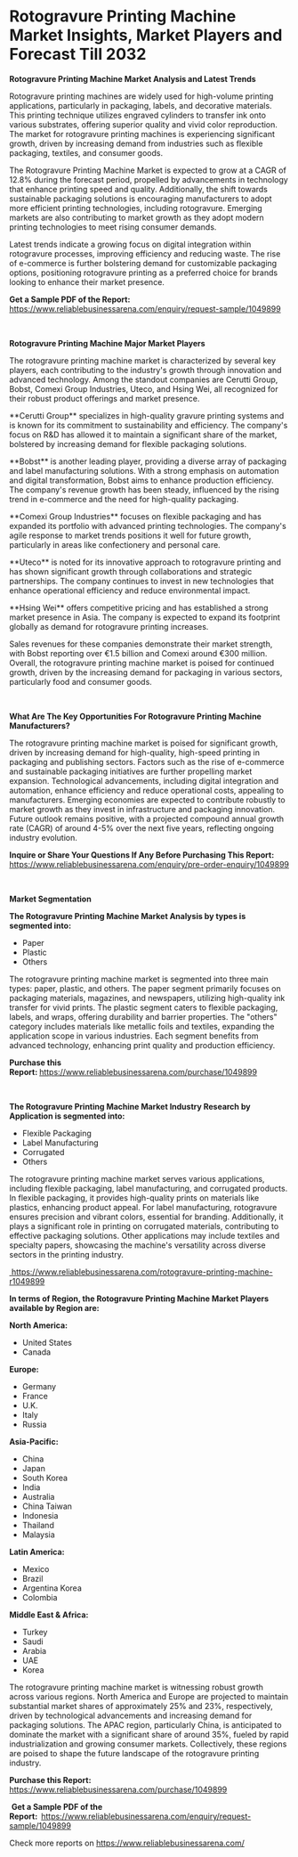 <p><h1>Rotogravure Printing Machine Market Insights, Market Players and Forecast Till 2032</h1></p><p><strong>Rotogravure Printing Machine Market Analysis and Latest Trends</strong></p>
<p><p>Rotogravure printing machines are widely used for high-volume printing applications, particularly in packaging, labels, and decorative materials. This printing technique utilizes engraved cylinders to transfer ink onto various substrates, offering superior quality and vivid color reproduction. The market for rotogravure printing machines is experiencing significant growth, driven by increasing demand from industries such as flexible packaging, textiles, and consumer goods.</p><p>The Rotogravure Printing Machine Market is expected to grow at a CAGR of 12.8% during the forecast period, propelled by advancements in technology that enhance printing speed and quality. Additionally, the shift towards sustainable packaging solutions is encouraging manufacturers to adopt more efficient printing technologies, including rotogravure. Emerging markets are also contributing to market growth as they adopt modern printing technologies to meet rising consumer demands.</p><p>Latest trends indicate a growing focus on digital integration within rotogravure processes, improving efficiency and reducing waste. The rise of e-commerce is further bolstering demand for customizable packaging options, positioning rotogravure printing as a preferred choice for brands looking to enhance their market presence.</p></p>
<p><strong>Get a Sample PDF of the Report:&nbsp;</strong> <a href="https://www.reliablebusinessarena.com/enquiry/request-sample/1049899?utm_campaign=2033&utm_medium=2&utm_source=Github&utm_content=ia&utm_term=09042025&utm_id=rotogravure-printing-machine">https://www.reliablebusinessarena.com/enquiry/request-sample/1049899</a></p>
<p>&nbsp;</p>
<p><strong>Rotogravure Printing Machine Major Market Players</strong></p>
<p><p>The rotogravure printing machine market is characterized by several key players, each contributing to the industry's growth through innovation and advanced technology. Among the standout companies are Cerutti Group, Bobst, Comexi Group Industries, Uteco, and Hsing Wei, all recognized for their robust product offerings and market presence.</p><p>**Cerutti Group** specializes in high-quality gravure printing systems and is known for its commitment to sustainability and efficiency. The company's focus on R&D has allowed it to maintain a significant share of the market, bolstered by increasing demand for flexible packaging solutions.</p><p>**Bobst** is another leading player, providing a diverse array of packaging and label manufacturing solutions. With a strong emphasis on automation and digital transformation, Bobst aims to enhance production efficiency. The company's revenue growth has been steady, influenced by the rising trend in e-commerce and the need for high-quality packaging.</p><p>**Comexi Group Industries** focuses on flexible packaging and has expanded its portfolio with advanced printing technologies. The company's agile response to market trends positions it well for future growth, particularly in areas like confectionery and personal care.</p><p>**Uteco** is noted for its innovative approach to rotogravure printing and has shown significant growth through collaborations and strategic partnerships. The company continues to invest in new technologies that enhance operational efficiency and reduce environmental impact.</p><p>**Hsing Wei** offers competitive pricing and has established a strong market presence in Asia. The company is expected to expand its footprint globally as demand for rotogravure printing increases.</p><p>Sales revenues for these companies demonstrate their market strength, with Bobst reporting over €1.5 billion and Comexi around €300 million. Overall, the rotogravure printing machine market is poised for continued growth, driven by the increasing demand for packaging in various sectors, particularly food and consumer goods.</p></p>
<p>&nbsp;</p>
<p><strong>What Are The Key Opportunities For Rotogravure Printing Machine Manufacturers?</strong></p>
<p><p>The rotogravure printing machine market is poised for significant growth, driven by increasing demand for high-quality, high-speed printing in packaging and publishing sectors. Factors such as the rise of e-commerce and sustainable packaging initiatives are further propelling market expansion. Technological advancements, including digital integration and automation, enhance efficiency and reduce operational costs, appealing to manufacturers. Emerging economies are expected to contribute robustly to market growth as they invest in infrastructure and packaging innovation. Future outlook remains positive, with a projected compound annual growth rate (CAGR) of around 4-5% over the next five years, reflecting ongoing industry evolution.</p></p>
<p><strong>Inquire or Share Your Questions If Any Before Purchasing This Report:</strong> <a href="https://www.reliablebusinessarena.com/enquiry/pre-order-enquiry/1049899?utm_campaign=2033&utm_medium=2&utm_source=Github&utm_content=ia&utm_term=09042025&utm_id=rotogravure-printing-machine">https://www.reliablebusinessarena.com/enquiry/pre-order-enquiry/1049899</a></p>
<p>&nbsp;</p>
<p><strong>Market Segmentation</strong></p>
<p><strong>The Rotogravure Printing Machine Market Analysis by types is segmented into:</strong></p>
<p><ul><li>Paper</li><li>Plastic</li><li>Others</li></ul></p>
<p><p>The rotogravure printing machine market is segmented into three main types: paper, plastic, and others. The paper segment primarily focuses on packaging materials, magazines, and newspapers, utilizing high-quality ink transfer for vivid prints. The plastic segment caters to flexible packaging, labels, and wraps, offering durability and barrier properties. The "others" category includes materials like metallic foils and textiles, expanding the application scope in various industries. Each segment benefits from advanced technology, enhancing print quality and production efficiency.</p></p>
<p><strong>Purchase this Report:&nbsp;</strong><a href="https://www.reliablebusinessarena.com/purchase/1049899?utm_campaign=2033&utm_medium=2&utm_source=Github&utm_content=ia&utm_term=09042025&utm_id=rotogravure-printing-machine">https://www.reliablebusinessarena.com/purchase/1049899</a></p>
<p>&nbsp;</p>
<p><strong>The Rotogravure Printing Machine Market Industry Research by Application is segmented into:</strong></p>
<p><ul><li>Flexible Packaging</li><li>Label Manufacturing</li><li>Corrugated</li><li>Others</li></ul></p>
<p><p>The rotogravure printing machine market serves various applications, including flexible packaging, label manufacturing, and corrugated products. In flexible packaging, it provides high-quality prints on materials like plastics, enhancing product appeal. For label manufacturing, rotogravure ensures precision and vibrant colors, essential for branding. Additionally, it plays a significant role in printing on corrugated materials, contributing to effective packaging solutions. Other applications may include textiles and specialty papers, showcasing the machine's versatility across diverse sectors in the printing industry.</p></p>
<p><a href="https://www.reliablebusinessarena.com/rotogravure-printing-machine-r1049899?utm_campaign=2033&utm_medium=2&utm_source=Github&utm_content=ia&utm_term=09042025&utm_id=rotogravure-printing-machine">&nbsp;https://www.reliablebusinessarena.com/rotogravure-printing-machine-r1049899</a></p>
<p><strong>In terms of Region, the Rotogravure Printing Machine Market Players available by Region are:</strong></p>
<p>
    <p> <strong> North America: </strong>
        <ul>
            <li>United States</li>
            <li>Canada</li>
        </ul>
        </p> 
    <p> <strong> Europe: </strong>
        <ul>
            <li>Germany</li>
            <li>France</li>
            <li>U.K.</li>
            <li>Italy</li>
            <li>Russia</li>
        </ul>
        </p> 
    <p> <strong> Asia-Pacific: </strong>
        <ul>
            <li>China</li>
            <li>Japan</li>
            <li>South Korea</li>
            <li>India</li>
            <li>Australia</li>
            <li>China Taiwan</li>
            <li>Indonesia</li>
            <li>Thailand</li>
            <li>Malaysia</li>
        </ul>
        </p> 
    <p> <strong> Latin America: </strong>
        <ul>
            <li>Mexico</li>
            <li>Brazil</li>
            <li>Argentina Korea</li>
            <li>Colombia</li>
        </ul>
        </p> 
    <p> <strong> Middle East & Africa: </strong>
        <ul>
            <li>Turkey</li>
            <li>Saudi</li>
            <li>Arabia</li>
            <li>UAE</li>
            <li>Korea</li>
        </ul>
    </p>
    </p>
<p><p>The rotogravure printing machine market is witnessing robust growth across various regions. North America and Europe are projected to maintain substantial market shares of approximately 25% and 23%, respectively, driven by technological advancements and increasing demand for packaging solutions. The APAC region, particularly China, is anticipated to dominate the market with a significant share of around 35%, fueled by rapid industrialization and growing consumer markets. Collectively, these regions are poised to shape the future landscape of the rotogravure printing industry.</p></p>
<p><strong>Purchase this Report: </strong><a href="https://www.reliablebusinessarena.com/purchase/1049899?utm_campaign=2033&utm_medium=2&utm_source=Github&utm_content=ia&utm_term=09042025&utm_id=rotogravure-printing-machine">https://www.reliablebusinessarena.com/purchase/1049899</a></p>
<p>&nbsp;<strong>Get a Sample PDF of the Report:&nbsp;&nbsp;</strong><a href="https://www.reliablebusinessarena.com/enquiry/request-sample/1049899?utm_campaign=2033&utm_medium=2&utm_source=Github&utm_content=ia&utm_term=09042025&utm_id=rotogravure-printing-machine">https://www.reliablebusinessarena.com/enquiry/request-sample/1049899</a></p>
<p><strong></strong></p>
<p>Check more reports on <a href="https://www.reliablebusinessarena.com/?utm_campaign=2033&utm_medium=2&utm_source=Github&utm_content=ia&utm_term=09042025&utm_id=rotogravure-printing-machine">https://www.reliablebusinessarena.com/</a></p>